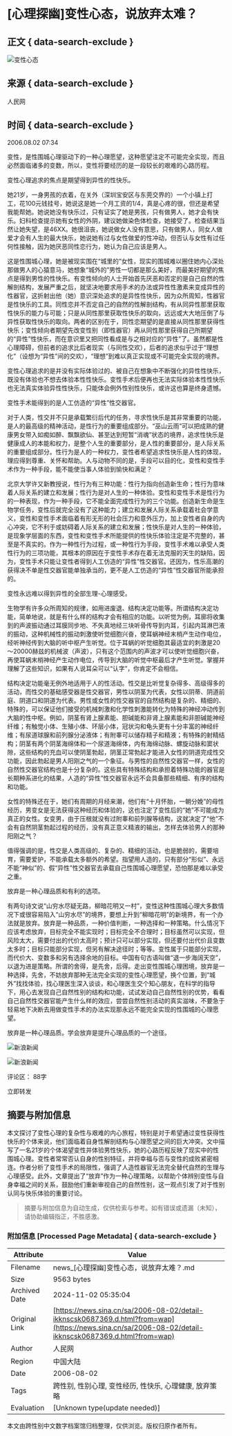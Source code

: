 # [心理探幽]变性心态，说放弃太难？

## 正文 { data-search-exclude }


![变性心态](https://tvax1.sinaimg.cn/crop.24.3.657.657.180/002uLDeXly8glmohn698dj60j60j6q3b02.jpg)

## 来源 { data-search-exclude }
人民网

## 时间 { data-search-exclude }
2006.08.02 07:34

变性，是性围城心理驱动下的一种心理愿望，这种愿望注定不可能完全实现，而且必然面临诸多的变数，所以，变性将要经历的是一段较长的艰难的心路历程。

变性心理追求的焦点是期望得到异性的性快乐。

她21岁，一身男孩的衣着，在关外（深圳宝安区与东莞交界的）一个小镇上打工，花100元钱挂号，她说这是她一个月工资的1/4，真是心疼的很，但还是希望我能帮她。她说她没有快乐过，只有证实了她是男孩，只有做男人，她才会有快乐。妇科检查提示她有女性的外阴，建议她做染色体检查，她接受了。检查结果当然让她失望，是46XX。她很沮丧，她说做女人没有意思，只有做男人，同女人做爱才会有人生的最大快乐，她说她有过与女性做爱的性冲动，但否认与女性有过任何性接触，因为她厌恶同性恋行为，她认为自己应该是男人。

这是性围城心理，她是被现实围在“城里的”女性，现实的围城难以圈住她内心深处那做男人的心猿意马，她想象“城外的”男性一切都是那么美好，而最美好期望的焦点是得到男性的性快乐。有变性倾向的人士开始首先厌恶和否定的是自己自然的性解剖结构，发展严重之后，就坚决地要求用手术的办法或异性性激素来变成异性的性器官，这折射出他（她）意识深处追求的是异性性快乐，因为众所周知，性器官是性快乐的工具。同性恋并不否定自己的自然的性解剖结构，有从同异性那里获取性快乐的能力与可能；只是从同性那里获取性快乐的取向，远远或大大地压倒了与异性获取性快乐的取向。两者的区别在于，同性恋期望的是直接从同性那里获得性快乐；变性倾向者期望先改变性别（即性器官）再从同性那里获得自己所期望的“异性”性快乐，而在意识里又把同性看成是与之相对应的“异性”了。虽然都是性心理障碍，但前者的追求比后者现实（与同性交欢），后者的追求似乎过于“理想化”（设想为“异性”间的交欢），“理想”到难以真正实现或不可能完全实现的境界。

变性心理追求的是并没有实际体验过的、被自己在想象中不断强化的异性性快乐，既没有体验也不想去体验本性性快乐。变性手术后便再也无法实际体验本性性快乐也无法真实体验异性性快乐，只能体会例外性别性快乐，或许这也算是终身遗憾。

变性手术能得到的是人工仿造的“异性”性交器官。

对于人类，性交并不只是承载繁衍后代的任务，寻求性快乐是其非常重要的功能，是人的最高级的精神活动，是性行为的重要组成部分。“巫山云雨”可以把成熟的健康男女带入如痴如醉、飘飘欲仙、甚至达到短暂“消魂”状态的境界，追求性快乐是健康成人的本能和权力，是整个人生的重要部分，是人性的重要部分，是人际关系的重要组成部分。性行为是人的一种权力，变性者希望追求性快乐是人性的体现，理应得到尊重、关怀和帮助。人与动物不同的是，手段可以目的化，变性和变性手术作为一种手段，能不能使当事人体验到愉快和满足？

北京大学许又新教授说，性行为有三种功能：性行为指向创造新生命；性行为意味着人际关系的建立和发展；性行为是对人生的一种体验。变性和变性手术是性行为的一种表现，作为一种手段，它不能全面完成性行为的三个功能。创造新生命是生物学任务，变性后就完全没有了这种能力；建立和发展人际关系承载着社会学意义，变性和变性手术面临着有形无形的社会压力和意外压力，加上变性者自身的内心冲突，它不利于或妨碍着人际关系的建立和发展；性快乐是对人生的一种体验，是现象学层面的东西，变性和变性手术所能提供的性快乐体验注定是不完整的，甚至是不真实的。作为一种性行为过程，或一种性行为手段，变性手术难以承受人类性行为的三项功能，其根本的原因在于变性手术存在着无法克服的天生的缺陷，因为，变性手术只能让变性者得到人工仿造的“异性”性交器官。还因为，性乐高潮的获得决不单是性交器官能单独承当的，更不是人工仿造的“异性”性交器官所能承担的。

变性永远难以得到异性的全部生理-心理感受。

生物学有许多众所周知的规律，如用进废退、结构决定功能等。所谓结构决定功能，简单地说，就是有什么样的结构才会有相应的功能。以听觉为例，耳廓将收集到的声波振动通过耳膜同步地、不失真地经三块听骨传导到内耳，引起内耳淋巴液的振动，这种机械性的振动刺激使听觉细胞兴奋，使耳蜗神经末梢产生动作电位，经听神经传到大脑的听中枢产生听觉。位于耳蜗的听觉细胞其最适宜的刺激是20～20000赫兹的机械波（声波），只有这个范围内的声波才可以使听觉细胞兴奋，再使耳蜗末梢神经产生动作电位，传导到大脑的听觉中枢最后才产生听觉。掌握并理解了这些知识，如果有人说耳朵可以“认字”，你肯定不会相信。

结构决定功能毫无例外地适用于人的性活动。性交是比听觉复杂得多、高级得多的活动，而性交的基础感受器是性交器官，男性以阴茎为代表，女性以阴蒂、阴道前庭、阴道口和阴道为代表。男性或女性的性交器官的自然结构是复杂的、精细的、特殊的，可以保证他们接受的机械刺激和化学性刺激能转化为特殊的神经冲动传到大脑的性中枢。例如，阴茎有肾上腺素能、胆碱能和非肾上腺素能和非胆碱能神经纤维；有触觉小体、生殖小体、环层小体，冠状沟和龟头更有十分丰富的神经纤维；有尿道球腺和前列腺分泌液体；有附睾可以储存精子和精液；有特殊的射精结构；阴茎有两个阴茎海绵体和一个尿道海绵体，内有海绵动脉、螺旋动脉和窦状隙，这些结构的充血可以使阴茎勃起，阴茎正常勃起才能进入女性的阴道完成性交功能，因此勃起是男人阳刚之气的一个象征。与男性的自然性交器官一样，女性的自然性交器官结构也是十分复杂的。这些具有特殊结构和承担着特殊功能的器官是长期种系进化的结果，人造的“异性”性交器官永远不会具备那些精细、有序的结构和功能。

女性的特殊还在于，她们有周期的月经来潮，他们有“十月怀胎，一朝分娩”的母性经历，男变女是无法获得这种经历和体验的，这也注定了变性后的“她”不可能成为真正的女性。女变男，由于压根就没有过附睾和前列腺等结构，这就决定了“他”不会有自然阴茎勃起过程的经历，没有真正意义精液的输出，怎样去体验男人的那种阳刚之气？

值得强调的是，性交是人类高级的、复杂的、精细的活动，也是脆弱的，需要培育，需要爱护，不能承载太多额外的希望。指望用人造的，只有部分“形似”、永远不能“神似”的、假“异性”性交器官去承载自己性围城心理愿望，恐怕那是难以承受之重。

放弃是一种心理品质和有利的选项。

有两句诗文说“山穷水尽疑无路，柳暗花明又一村”，变性这种性围城心理大多数情况下或很容易陷入“山穷水尽”的境界，要想上升到“柳暗花明”的新境界，有一个办法就是放弃。放弃是一种品质，一种价值判断，一种选择和一种策略。什么情况下应该考虑放弃，目标完全不能实现时；目标完全不合理时；目标虽然可以实现，但风险太大，需要付出的代价太高时；预计只可以部分实现，但还要付出代价且变数太多时；目标只能部分实现，但另有解决途径时；等等。变性属于只能部分实现，而代价大、变数多和另有选择余地的目标。中国有句古语叫做“退一步海阔天空”，以退为进是策略。所谓的舍得，是先舍，后得。走出变性围城心理困境，放弃是一种选择，先舍，不妨放弃那种无法完全实现的变性心理愿望，换个位置，到“城外”找找体验，找心理医生深入谈谈，和心理医生交个知心朋友，在科学的指导下，用心去发现自己自然性别的结构和功能，试试发动自己自然性别的优势，看看自己自然性交器官能产生什么样的效应，尝尝自然性别活动的真实滋味，不要急于轻易地下决断去用做变性手术的办法实现那永远不能完全实现的性围城的心理愿望。

放弃是一种心理品质。学会放弃是提升心理品质的一个途径。

![新浪新闻](https://n.sinaimg.cn/default/2fb77759/20151125/320X320.png)

![新浪新闻](https://n.sinaimg.cn/default/80905340/20200331/sinalogo.png)

评论区：
88字

立即转发
<!-- tcd_original_link https://news.sina.cn/sa/2006-08-02/detail-ikknscsk0687369.d.html?from=wap -->
## 摘要与附加信息

<!-- tcd_abstract -->
本文探讨了变性心理的复杂性与艰难的内心旅程，特别是对于希望通过变性获得性快乐的个体来说，他们面临着自身性解剖结构与心理愿望之间的巨大冲突。文中描写了一名21岁的个体渴望变性并体验男性快乐，她的心路历程反映了现实中的性围城心理。变性者常常否认自身的性别特征，并将幸福与否与变性的成败紧密相连。作者分析了变性手术的局限性，强调了人造性器官无法完全替代自然的生理与心理感受。此外，文章提出了“放弃”作为一种心理策略，以帮助个体辨别变性与自身幸福之间的关系，鼓励他们重新审视自己的自然性别，这一观点引发了对于性别认同与快乐体验的重要讨论。
<!-- tcd_abstract_end -->

> 摘要与附加信息为自动生成，仅供检索与参考。如有错误或遗漏（未知），请协助编辑指正，不胜感激。

### 附加信息 [Processed Page Metadata] { data-search-exclude }

| Attribute       | Value                                  |
|-----------------|----------------------------------------|
| Filename        | news_[心理探幽]变性心态，说放弃太难？.md                             |
| Size            | 9563 bytes                           |
| Archived Date   | 2024-11-02 05:35:04                             |
| Original Link   | [https://news.sina.cn/sa/2006-08-02/detail-ikknscsk0687369.d.html?from=wap](https://news.sina.cn/sa/2006-08-02/detail-ikknscsk0687369.d.html?from=wap)                       |
| Author          | 人民网                               |
| Region          | 中国大陆                               |
| Date            | 2006-08-02                                 |
| Tags            | 跨性别, 性别心理, 变性经历, 性快乐, 心理健康, 放弃策略                                 |
| Evaluation            | [Unknown type(update needed)]                                 |
<!-- tcd_table_end -->

本文由跨性别中文数字档案馆归档整理，仅供浏览。版权归原作者所有。
